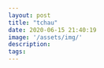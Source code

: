 ```yaml
---
layout: post
title: "tchau"
date: 2020-06-15 21:40:19
image: '/assets/img/'
description:
tags:
---
```


